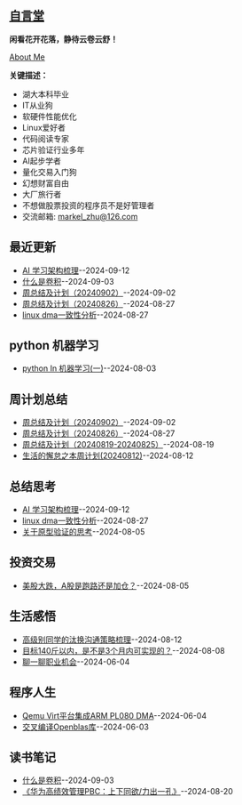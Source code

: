 ## [自言堂](https://github.com/Jared-ZDC/markel)
**闲看花开花落，静待云卷云舒！**

[About Me](https://markel.top/about/index.html)


**关键描述：**

* 湖大本科毕业
* IT从业狗
* 软硬件性能优化
* Linux爱好者
* 代码阅读专家
* 芯片验证行业多年
* AI起步学者
* 量化交易入门狗
* 幻想财富自由
* 大厂旅行者
* 不想做股票投资的程序员不是好管理者
* 交流邮箱: markel_zhu@126.com

## 最近更新
- [AI 学习架构梳理](https://github.com/Jared-ZDC/markel/issues/36)--2024-09-12
- [什么是卷积](https://github.com/Jared-ZDC/markel/issues/35)--2024-09-03
- [周总结及计划（20240902）](https://github.com/Jared-ZDC/markel/issues/34)--2024-09-02
- [周总结及计划（20240826）](https://github.com/Jared-ZDC/markel/issues/33)--2024-08-27
- [linux dma一致性分析](https://github.com/Jared-ZDC/markel/issues/32)--2024-08-27
## python 机器学习
- [python In 机器学习(一)](https://github.com/Jared-ZDC/markel/issues/24)--2024-08-03
## 周计划总结
- [周总结及计划（20240902）](https://github.com/Jared-ZDC/markel/issues/34)--2024-09-02
- [周总结及计划（20240826）](https://github.com/Jared-ZDC/markel/issues/33)--2024-08-27
- [周总结及计划（20240819-20240825）](https://github.com/Jared-ZDC/markel/issues/30)--2024-08-19
- [生活的懈怠之本周计划(20240812)](https://github.com/Jared-ZDC/markel/issues/29)--2024-08-12
## 总结思考
- [AI 学习架构梳理](https://github.com/Jared-ZDC/markel/issues/36)--2024-09-12
- [linux dma一致性分析](https://github.com/Jared-ZDC/markel/issues/32)--2024-08-27
- [关于原型验证的思考](https://github.com/Jared-ZDC/markel/issues/25)--2024-08-05
## 投资交易
- [美股大跌，A股是跑路还是加仓？](https://github.com/Jared-ZDC/markel/issues/26)--2024-08-05
## 生活感悟
- [高级别同学的汰换沟通策略梳理](https://github.com/Jared-ZDC/markel/issues/28)--2024-08-12
- [目标140斤以内，是不是3个月内可实现的？](https://github.com/Jared-ZDC/markel/issues/27)--2024-08-08
- [聊一聊职业机会](https://github.com/Jared-ZDC/markel/issues/16)--2024-06-04
## 程序人生
- [Qemu Virt平台集成ARM PL080 DMA](https://github.com/Jared-ZDC/markel/issues/15)--2024-06-04
- [交叉编译Openblas库](https://github.com/Jared-ZDC/markel/issues/14)--2024-06-03
## 读书笔记
- [什么是卷积](https://github.com/Jared-ZDC/markel/issues/35)--2024-09-03
- [《华为高绩效管理PBC：上下同欲/力出一孔》](https://github.com/Jared-ZDC/markel/issues/31)--2024-08-20
